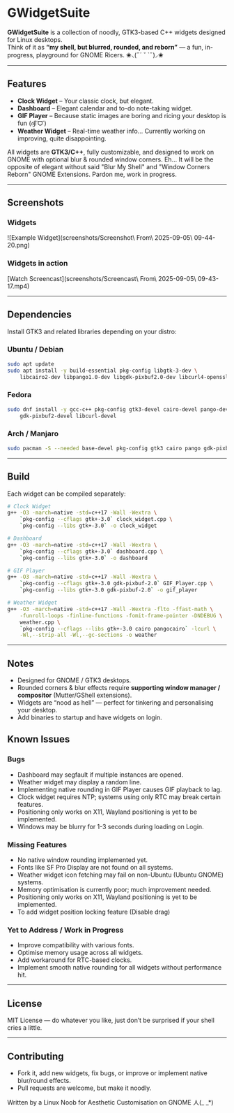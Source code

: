 # GWidgetSuite

**GWidgetSuite** is a collection of noodly, GTK3-based C++ widgets designed for Linux desktops.  
Think of it as **“my shell, but blurred, rounded, and reborn”** — a fun, in-progress, playground for GNOME Ricers. ❀⸜(˶´ ˘ `˶)⸝❀

---

## Features

- **Clock Widget** – Your classic clock, but elegant.  
- **Dashboard** – Elegant calendar and to-do note-taking widget.  
- **GIF Player** – Because static images are boring and ricing your desktop is fun (ദ്ദി˙ᗜ˙)  
- **Weather Widget** – Real-time weather info... Currently working on improving, quite disappointing.

All widgets are **GTK3/C++**, fully customizable, and designed to work on GNOME with optional blur & rounded window corners. Eh... It will be the opposite of elegant without said "Blur My Shell" and "Window Corners Reborn" GNOME Extensions. Pardon me, work in progress.

---

## Screenshots

### Widgets
![Example Widget](screenshots/Screenshot\ From\ 2025-09-05\ 09-44-20.png)

### Widgets in action
[Watch Screencast](screenshots/Screencast\ From\ 2025-09-05\ 09-43-17.mp4)

---

## Dependencies

Install GTK3 and related libraries depending on your distro:

### Ubuntu / Debian
```bash
sudo apt update
sudo apt install -y build-essential pkg-config libgtk-3-dev \
    libcairo2-dev libpango1.0-dev libgdk-pixbuf2.0-dev libcurl4-openssl-dev
```

### Fedora
```bash
sudo dnf install -y gcc-c++ pkg-config gtk3-devel cairo-devel pango-devel \
    gdk-pixbuf2-devel libcurl-devel
```

### Arch / Manjaro
```bash
sudo pacman -S --needed base-devel pkg-config gtk3 cairo pango gdk-pixbuf2 curl
```

---

## Build

Each widget can be compiled separately:

```bash
# Clock Widget
g++ -O3 -march=native -std=c++17 -Wall -Wextra \
    `pkg-config --cflags gtk+-3.0` clock_widget.cpp \
    `pkg-config --libs gtk+-3.0` -o clock_widget

# Dashboard
g++ -O3 -march=native -std=c++17 -Wall -Wextra \
    `pkg-config --cflags gtk+-3.0` dashboard.cpp \
    `pkg-config --libs gtk+-3.0` -o dashboard

# GIF Player
g++ -O3 -march=native -std=c++17 -Wall -Wextra \
    `pkg-config --cflags gtk+-3.0 gdk-pixbuf-2.0` GIF_Player.cpp \
    `pkg-config --libs gtk+-3.0 gdk-pixbuf-2.0` -o gif_player

# Weather Widget
g++ -O3 -march=native -std=c++17 -Wall -Wextra -flto -ffast-math \
    -funroll-loops -finline-functions -fomit-frame-pointer -DNDEBUG \
    weather.cpp \
    `pkg-config --cflags --libs gtk+-3.0 cairo pangocairo` -lcurl \
    -Wl,--strip-all -Wl,--gc-sections -o weather
```

---

## Notes

- Designed for GNOME / GTK3 desktops.  
- Rounded corners & blur effects require **supporting window manager / compositor** (Mutter/GShell extensions).  
- Widgets are “nood as hell” — perfect for tinkering and personalising your desktop.
- Add binaries to startup and have widgets on login.  

## Known Issues

### Bugs
- Dashboard may segfault if multiple instances are opened.
- Weather widget may display a random line.
- Implementing native rounding in GIF Player causes GIF playback to lag.
- Clock widget requires NTP; systems using only RTC may break certain features.
- Positioning only works on X11, Wayland positioning is yet to be implemented.
- Windows may be blurry for 1-3 seconds during loading on Login.

### Missing Features
- No native window rounding implemented yet.
- Fonts like SF Pro Display are not found on all systems.
- Weather widget icon fetching may fail on non-Ubuntu (Ubuntu GNOME) systems.
- Memory optimisation is currently poor; much improvement needed.
- Positioning only works on X11, Wayland positioning is yet to be implemented.
- To add widget position locking feature (Disable drag)

### Yet to Address / Work in Progress
- Improve compatibility with various fonts.
- Optimise memory usage across all widgets.
- Add workaround for RTC-based clocks.
- Implement smooth native rounding for all widgets without performance hit.

---

## License

MIT License — do whatever you like, just don’t be surprised if your shell cries a little.

---

## Contributing

- Fork it, add new widgets, fix bugs, or improve or implement native blur/round effects.  
- Pull requests are welcome, but make it noodly.

Written by a Linux Noob for Aesthetic Customisation on GNOME  人(_ _*)
